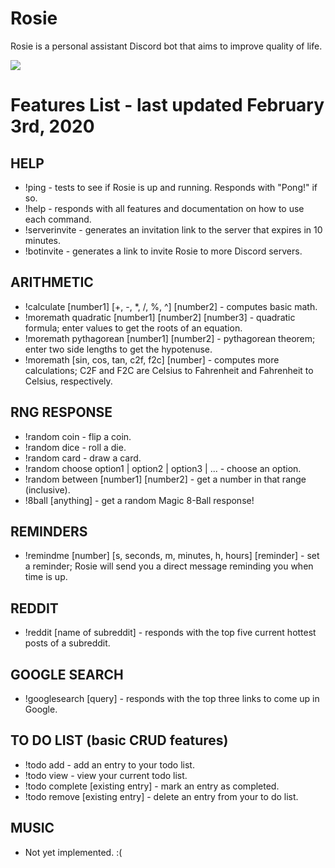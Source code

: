 # Rosie
Rosie is a personal assistant Discord bot that aims to improve quality of life.

![](rosie.gif)

# Features List - last updated February 3rd, 2020

## HELP
+ !ping - tests to see if Rosie is up and running. Responds with "Pong!" if so.
+ !help - responds with all features and documentation on how to use each command.
+ !serverinvite - generates an invitation link to the server that expires in 10 minutes.
+ !botinvite - generates a link to invite Rosie to more Discord servers.

## ARITHMETIC
+ !calculate [number1] [+, -, *, /, %, ^] [number2] - computes basic math.
+ !moremath quadratic [number1] [number2] [number3] - quadratic formula; enter values to get the roots of an equation.
+ !moremath pythagorean [number1] [number2] - pythagorean theorem; enter two side lengths to get the hypotenuse. 
+ !moremath [sin, cos, tan, c2f, f2c] [number] - computes more calculations; C2F and F2C are Celsius to Fahrenheit and Fahrenheit to Celsius, respectively.

## RNG RESPONSE
+ !random coin - flip a coin.
+ !random dice - roll a die.
+ !random card - draw a card.
+ !random choose option1 | option2 | option3 | ... - choose an option.
+ !random between [number1] [number2] - get a number in that range (inclusive).
+ !8ball [anything] - get a random Magic 8-Ball response!

## REMINDERS
+ !remindme [number] [s, seconds, m, minutes, h, hours] [reminder] - set a reminder; Rosie will send you a direct message reminding you when time is up.

## REDDIT
+ !reddit [name of subreddit] - responds with the top five current hottest posts of a subreddit.  

## GOOGLE SEARCH
+ !googlesearch [query] - responds with the top three links to come up in Google.  

## TO DO LIST (basic CRUD features)
+ !todo add - add an entry to your todo list.
+ !todo view - view your current todo list.
+ !todo complete [existing entry] - mark an entry as completed.
+ !todo remove [existing entry] - delete an entry from your to do list.

## MUSIC
+ Not yet implemented. :(
